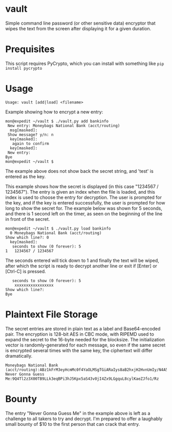 # vault

Simple command line password (or other sensitive data) encryptor that wipes the text from the screen after displaying it for a given duration.

# Prequisites

This script requires PyCrypto, which you can install with something like
`pip install pycrypto`

# Usage
`Usage: vault [add|load] <filename>`

Example showing how to encrypt a new entry:
```
mon@expedit ~/vault $ ./vault.py add bankinfo
 New entry: Moneybags National Bank (acct/routing)              
  msg[masked]: 
 Show message? y/n: n
  key[masked]: 
   again to confirm
  key[masked]: 
 New entry: 
Bye
mon@expedit ~/vault $ 
```
The example above does not show back the secret string, and 'test' is entered as the key.

This example shows how the secret is displayed (in this case "1234567 / 1234567"). The entry is given an index when the file is loaded, and this index is used to choose the entry for decryption. The user is prompted for the key, and if the key is entered successfully, the user is prompted for how long to show the secret for. The example below was shown for 5 seconds, and there is 1 second left on the timer, as seen on the beginning of the line in front of the secret.
```
mon@expedit ~/vault $ ./vault.py load bankinfo
  0 Moneybags National Bank (acct/routing)
Show which line?: 0
  key[masked]: 
   seconds to show (0 forever): 5
1   1234567 / 1234567
```

The seconds entered will tick down to 1 and finally the text will be wiped, after which the script is ready to decrypt another line or exit if [Enter] or [Ctrl-C] is pressed.
```
   seconds to show (0 forever): 5
    xxxxxxxxxxxxxxxxx
Show which line?: 
Bye
```

# Plaintext File Storage

The secret entries are stored in plain text as a label and Base64-encoded pair. The encryption is 128-bit AES in CBC mode, with RIPEMD used to expand the secret to the 16-byte needed for the blocksize. The initialization vector is randomly-generated for each message, so even if the same secret is encrypted several times with the same key, the ciphertext will differ dramatically.
```
Moneybags National Bank (acct/routing):ABz1kFrM3eyHcmMc0f4YaOLMSgTGiARaIys8aB2hxjH2HvnUmIy/N4A5YBT133FF
Never Gonna Guess Me:9Q4Tl2z3X00TB9LLk3eqBPi3hJ5Kpx5aS43v0jI4Zx9LGgquL8cylKaeZJfo1/Rz
```

# Bounty
The entry "Never Gonna Guess Me" in the example above is left as a challenge to all takers to try and decrypt. I'm prepared to offer a laughably small bounty of $10 to the first person that can crack that entry.
